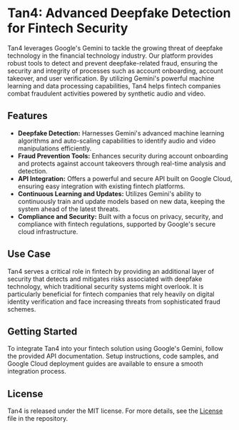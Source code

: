 # Tan4: Advanced Deepfake Detection for Fintech Security

Tan4 leverages Google's Gemini to tackle the growing threat of deepfake technology in the financial technology industry. Our platform provides robust tools to detect and prevent deepfake-related fraud, ensuring the security and integrity of processes such as account onboarding, account takeover, and user verification. By utilizing Gemini's powerful machine learning and data processing capabilities, Tan4 helps fintech companies combat fraudulent activities powered by synthetic audio and video.

## Features
- **Deepfake Detection:** Harnesses Gemini's advanced machine learning algorithms and auto-scaling capabilities to identify audio and video manipulations efficiently.
- **Fraud Prevention Tools:** Enhances security during account onboarding and protects against account takeovers through real-time analysis and detection.
- **API Integration:** Offers a powerful and secure API built on Google Cloud, ensuring easy integration with existing fintech platforms.
- **Continuous Learning and Updates:** Utilizes Gemini's ability to continuously train and update models based on new data, keeping the system ahead of the latest threats.
- **Compliance and Security:** Built with a focus on privacy, security, and compliance with fintech regulations, supported by Google's secure cloud infrastructure.

## Use Case
Tan4 serves a critical role in fintech by providing an additional layer of security that detects and mitigates risks associated with deepfake technology, which traditional security systems might overlook. It is particularly beneficial for fintech companies that rely heavily on digital identity verification and face increasing threats from sophisticated fraud schemes.

## Getting Started
To integrate Tan4 into your fintech solution using Google's Gemini, follow the provided API documentation. Setup instructions, code samples, and Google Cloud deployment guides are available to ensure a smooth integration process.

## License
Tan4 is released under the MIT license. For more details, see the [License](LICENSE) file in the repository.
